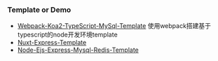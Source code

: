 
### Template or Demo

- [Webpack-Koa2-TypeScript-MySql-Template](./Webpack-Koa2-TypeScript-MySql-Template) 使用webpack搭建基于typescript的node开发环境template
- [Nuxt-Express-Template](./Nuxt-Express-Template) 
- [Node-Ejs-Express-Mysql-Redis-Template](./Node-Ejs-Express-Mysql-Redis-Template) 